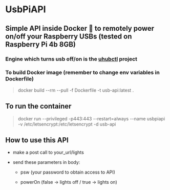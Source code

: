 # UsbPiAPI
## Simple API inside Docker 🐳 to remotely power on/off your Raspberry USBs (tested on Raspberry Pi 4b 8GB)
### Engine which turns usb off/on is the [uhubctl](https://github.com/mvp/uhubctl) project

### To build Docker image (remember to change env variables in Dockerfile)
>docker build --rm --pull -f Dockerfile -t usb-api:latest .

## To run the container
>docker run --privileged -p443:443 --restart=always --name usbpiapi -v /etc/letsencrypt:/etc/letsencrypt -d usb-api

## How to use this API
- make a post call to your_url/lights

- send these parameters in body:

  - psw (your password to obtain access to API)

  - powerOn (false -> lights off / true -> lights on)
